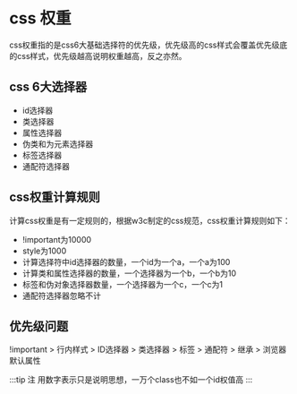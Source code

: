 # css 权重
css权重指的是css6大基础选择符的优先级，优先级高的css样式会覆盖优先级底的css样式，优先级越高说明权重越高，反之亦然。
## css 6大选择器
- id选择器
- 类选择器
- 属性选择器
- 伪类和为元素选择器
- 标签选择器
- 通配符选择器

## css权重计算规则
计算css权重是有一定规则的，根据w3c制定的css规范，css权重计算规则如下：
- !important为10000
- style为1000
- 计算选择符中id选择器的数量，一个id为一个a，一个a为100
- 计算类和属性选择器的数量，一个选择器为一个b，一个b为10
- 标签和伪对象选择器数量，一个选择器为一个c，一个c为1
- 通配符选择器忽略不计

## 优先级问题
!important > 行内样式 > ID选择器 > 类选择器 > 标签 > 通配符 > 继承 > 浏览器默认属性

:::tip 注
用数字表示只是说明思想，一万个class也不如一个id权值高
:::


